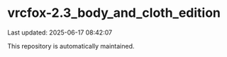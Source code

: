 # vrcfox-2.3_body_and_cloth_edition

Last updated: 2025-06-17 08:42:07

This repository is automatically maintained.
